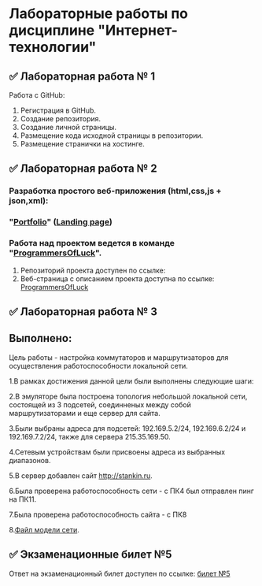 # Лабораторные работы по дисциплине "Интернет-технологии"

## ✅ Лабораторная работа № 1

Работа с GitHub: 
1. Регистрация в GitHub.
2. Создание репозитория.
3. Создание личной страницы.
4. Размещение кода исходной страницы в репозитории.
5. Размещение странички на хостинге.

 

## ✅ Лабораторная работа № 2

### Разработка простого веб-приложения (html,css,js + json,xml): 
### "[Portfolio](https://asadbek07.netlify.app)" ([Landing page](https://asadbek07.netlify.app))

### Работа над проектом ведется в команде "[ProgrammersOfLuck](https://github.com/fireru277/inet2022/wiki)".
1. Репозиторий проекта доступен по ссылке: 
2. Веб-страница с описанием проекта доступна по ссылке: [ProgrammersOfLuck](https://github.com/fireru277/inet2022/wiki)


## ✅ Лабораторная работа № 3

## Выполнено:
Цель работы - настройка коммутаторов и маршрутизаторов для осуществления работоспособности локальной сети.

1.В рамках достижения данной цели были выполнены следующие шаги:

2.В эмуляторе была построена топология небольшой локальной сети, состоящей из 3 подсетей, соединненых между собой маршрутизаторами и еще сервер для сайта.

3.Были выбраны адреса для подсетей: 192.169.5.2/24, 192.169.6.2/24 и 192.169.7.2/24, также для сервера 215.35.169.50.

4.Сетевым устройствам были присвоены адреса из выбранных диапазонов.

5.В сервер добавлен сайт http://stankin.ru.

6.Была проверена работоспособность сети - с ПК4 был отправлен пинг на ПК11.

7.Была проверена работоспособность сайта - с ПК8

8.[Файл модели сети](https://github.com/AS-Groop/inet-lab/blob/main/questions/sheraliyevAA.pkt).


## ✅ Экзаменационные билет №5

Ответ на экзаменационный билет доступен по ссылке:
[билет №5](https://github.com/AS-Groop/inet-lab/blob/main/questions/Asadbek.docx)
